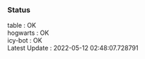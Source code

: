### Status


table : OK  
hogwarts : OK  
icy-bot : OK  
Latest Update : 2022-05-12 02:48:07.728791
